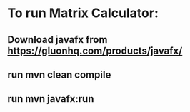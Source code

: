# To run Matrix Calculator:

## Download javafx from https://gluonhq.com/products/javafx/
## run mvn clean compile
## run mvn javafx:run